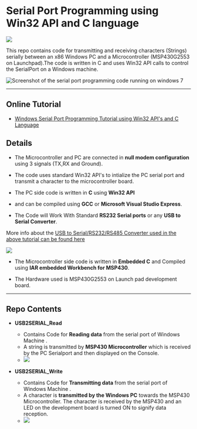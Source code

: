 # Serial Port Programming using Win32 API and C language

<img src="http://xanthium.in/sites/default/files/site-images/serial-prog-win32-api/serial-programming-win32-api-tutorial.jpeg">


This repo contains code for transmitting and receiving characters (Strings) serially between an x86 Windows PC and a Microcontroller (MSP430G2553 on Launchpad).The code is written in C and uses Win32 API calls to control the SerialPort on a Windows machine.


<img src="http://xanthium.in/sites/default/files/site-images/serial-prog-win32-api/Serial-port-write-windows.jpeg" alt ="Screenshot of the serial port programming code running on windows 7">

--------------------------------------------------------------------------------------------------------------------------------------

## Online Tutorial

 - [Windows Serial Port Programming Tutorial using Win32 API's and C Language](https://www.xanthium.in/Serial-Port-Programming-using-Win32-API) 

## Details



- The Microcontroller and PC are connected in **null modem configuration** using  3 signals (TX,RX and Ground).

 - The code uses standard Win32 API's to intialize the PC serial port and transmit a character to the microcontroller board.
 - The PC side code is written in **C** using **Win32 API** 
 - and can be compiled using **GCC** or **Microsoft Visual Studio Express**.

- The Code will Work With Standard **RS232 Serial ports** or any **USB to Serial Converter**.

More info about the  <a href = "http://xanthium.in/USB-to-Serial-RS232-RS485-Converter">USB to Serial/RS232/RS485 Converter used in the above tutorial can be found here</a>

<img src = "http://www.xanthium.in/sites/default/files/site-images/product-page/usb_to_rs485_converter_250px.jpg"  href="http://xanthium.in/USB-to-Serial-RS232-RS485-Converter"/>

- The Microcontroller side code is written in **Embedded C** and Compiled using **IAR embedded Workbench for MSP430**.

- The Hardware used is MSP430G2553 on Launch pad development board.
 
--------------------------------------------------------------------------------------------------------------------------------------
## Repo Contents 

- **USB2SERIAL_Read**
  - Contains Code for **Reading data** from the serial port of Windows Machine .
  - A string is transmitted by **MSP430 Microcontroller** which is received by the PC Serialport and then displayed on the Console.
  - <img src = "http://xanthium.in/sites/default/files/site-images/serial-prog-win32-api/SerialPort-Read-Received.jpeg"/>
  
- **USB2SERIAL_Write**
  - Contains Code for **Transmitting data** from the serial port of Windows Machine .
  - A character is **transmitted by the Windows PC** towards the MSP430 Microcontroller.
    The character is received by the MSP430 and an LED on the development board is turned ON to signify data reception. 
  - <img src = "http://xanthium.in/sites/default/files/site-images/serial-prog-win32-api/Serial-port-write-windows.jpeg"/>
  

